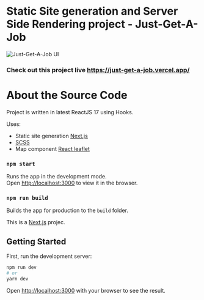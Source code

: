 # Static Site generation and Server Side Rendering project - Just-Get-A-Job

![Just-Get-A-Job UI](https://github.com/aciura/just-join-corpo/blob/main/just-get-a-job-pixel-2xl.jpg 'View on a Pixel-2-XL of the Just-Get-A-Job project')

### Check out this project live https://just-get-a-job.vercel.app/

# About the Source Code

Project is written in latest ReactJS 17 using Hooks.

Uses:

- Static site generation [Next.js](https://nextjs.org/)
- [SCSS](https://sass-lang.com/)
- Map component [React leaflet](https://react-leaflet.js.org/)

### `npm start`

Runs the app in the development mode.<br />
Open [http://localhost:3000](http://localhost:3000) to view it in the browser.

### `npm run build`

Builds the app for production to the `build` folder.<br />

This is a [Next.js](https://nextjs.org/) projec.

## Getting Started

First, run the development server:

```bash
npm run dev
# or
yarn dev
```

Open [http://localhost:3000](http://localhost:3000) with your browser to see the result.
